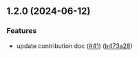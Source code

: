## 1.2.0 (2024-06-12)


### Features

* update contribution doc ([#41](https://github.com/tiavina-mika/check-password-complexity/issues/41)) ([b473a28](https://github.com/tiavina-mika/check-password-complexity/commit/b473a289863d95a344344b9fcae352aedf02f6fa))

